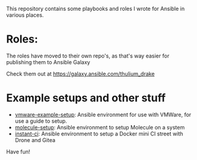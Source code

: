 This repository contains some playbooks and roles I wrote for Ansible in various places.

# Roles:
The roles have moved to their own repo's, as that's way easier for publishing them to Ansible Galaxy

Check them out at https://galaxy.ansible.com/thulium_drake

# Example setups and other stuff
* [vmware-example-setup](vmware-example-setup/): Ansible environment for use with VMWare, for use a guide to setup.
* [molecule-setup](molecule-setup/): Ansible environment to setup Molecule on a system
* [instant-ci](instant-ci/): Ansible environment to setup a Docker mini CI street with Drone and Gitea

Have fun!
